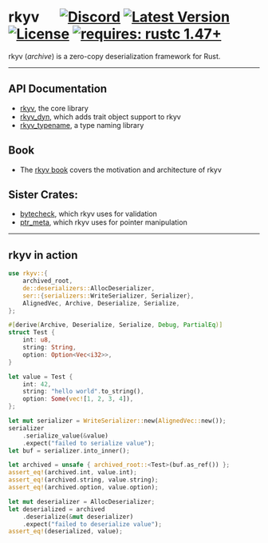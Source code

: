 # rkyv &emsp; [![Discord]][discord invite] [![Latest Version]][crates.io] [![License]][license path] [![requires: rustc 1.47+]][Rust 1.47]

[Discord]: https://img.shields.io/discord/822925794249539645
[discord invite]: https://discord.gg/65F6MdnbQh
[Latest Version]: https://img.shields.io/crates/v/rkyv.svg
[crates.io]: https://crates.io/crates/rkyv
[License]: https://img.shields.io/badge/license-MIT-blue.svg
[license path]: https://github.com/djkoloski/rkyv/blob/master/LICENSE
[requires: rustc 1.47+]: https://img.shields.io/badge/rustc-1.47+-lightgray.svg
[Rust 1.47]: https://blog.rust-lang.org/2020/10/08/Rust-1.47.html

rkyv (*archive*) is a zero-copy deserialization framework for Rust.

---

## API Documentation

- [rkyv](https://docs.rs/rkyv), the core library
- [rkyv_dyn](https://docs.rs/rkyv_dyn), which adds trait object support to rkyv
- [rkyv_typename](https://docs.rs/rkyv_typename), a type naming library

## Book

- The [rkyv book](https://djkoloski.github.io/rkyv) covers the motivation and architecture of rkyv

## Sister Crates:

- [bytecheck](https://github.com/djkoloski/bytecheck), which rkyv uses for validation
- [ptr_meta](https://github.com/djkoloski/ptr_meta), which rkyv uses for pointer manipulation

---

## rkyv in action

```rust
use rkyv::{
    archived_root,
    de::deserializers::AllocDeserializer,
    ser::{serializers::WriteSerializer, Serializer},
    AlignedVec, Archive, Deserialize, Serialize,
};

#[derive(Archive, Deserialize, Serialize, Debug, PartialEq)]
struct Test {
    int: u8,
    string: String,
    option: Option<Vec<i32>>,
}

let value = Test {
    int: 42,
    string: "hello world".to_string(),
    option: Some(vec![1, 2, 3, 4]),
};

let mut serializer = WriteSerializer::new(AlignedVec::new());
serializer
    .serialize_value(&value)
    .expect("failed to serialize value");
let buf = serializer.into_inner();

let archived = unsafe { archived_root::<Test>(buf.as_ref()) };
assert_eq!(archived.int, value.int);
assert_eq!(archived.string, value.string);
assert_eq!(archived.option, value.option);

let mut deserializer = AllocDeserializer;
let deserialized = archived
    .deserialize(&mut deserializer)
    .expect("failed to deserialize value");
assert_eq!(deserialized, value);
```